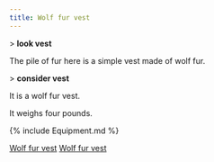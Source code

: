 ```yaml
---
title: Wolf fur vest
---
```


\> **look vest**

The pile of fur here is a simple vest made of wolf fur.

\> **consider vest**

It is a wolf fur vest.

It weighs four pounds.

{% include Equipment.md %}

[Wolf fur vest](Category:_Cloth_equipment "wikilink") [Wolf fur
vest](Category:_Body_items "wikilink")